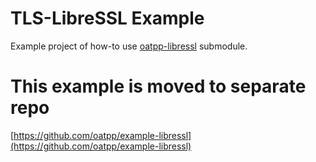 # TLS-LibreSSL Example

Example project of how-to use [oatpp-libressl](https://github.com/oatpp/oatpp-libressl) submodule. 

# This example is moved to separate repo

[https://github.com/oatpp/example-libressl](https://github.com/oatpp/example-libressl)
